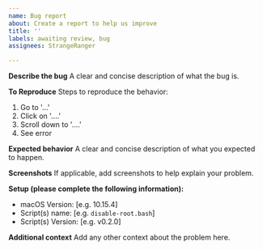 ```yaml
---
name: Bug report
about: Create a report to help us improve
title: ''
labels: awaiting review, bug
assignees: StrangeRanger

---
```


**Describe the bug**
A clear and concise description of what the bug is.

**To Reproduce**
Steps to reproduce the behavior:
1. Go to '...'
2. Click on '....'
3. Scroll down to '....'
4. See error

**Expected behavior**
A clear and concise description of what you expected to happen.

**Screenshots**
If applicable, add screenshots to help explain your problem.

**Setup (please complete the following information):**
 - macOS Version: [e.g. 10.15.4]
 - Script(s) name: [e.g. `disable-root.bash`]
 - Script(s) Version: [e.g. v0.2.0]

**Additional context**
Add any other context about the problem here.
